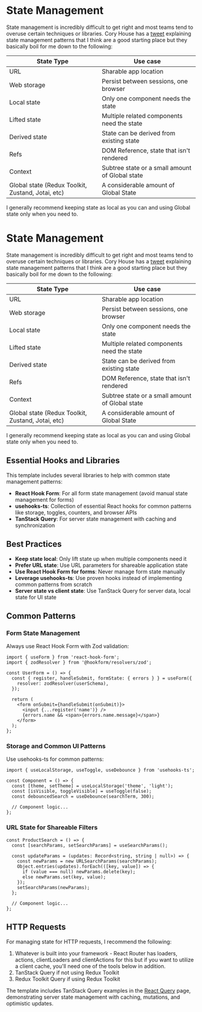 # State Management

State management is incredibly difficult to get right and most teams tend to overuse certain techniques or libraries. Cory House has a [tweet](https://twitter.com/housecor/status/1437765673439088644/photo/1) explaining state management patterns that I think are a good starting place but they basically boil for me down to the following:

| State Type                                        | Use case                                        |
| ------------------------------------------------- | ----------------------------------------------- |
| URL                                               | Sharable app location                           |
| Web storage                                       | Persist between sessions, one browser           |
| Local state                                       | Only one component needs the state              |
| Lifted state                                      | Multiple related components need the state      |
| Derived state                                     | State can be derived from existing state        |
| Refs                                              | DOM Reference, state that isn't rendered        |
| Context                                           | Subtree state or a small amount of Global state |
| Global state (Redux Toolkit, Zustand, Jotai, etc) | A considerable amount of Global State           |

I generally recommend keeping state as local as you can and using Global state only when you need to.

# State Management

State management is incredibly difficult to get right and most teams tend to overuse certain techniques or libraries. Cory House has a [tweet](https://twitter.com/housecor/status/1437765673439088644/photo/1) explaining state management patterns that I think are a good starting place but they basically boil for me down to the following:

| State Type                                        | Use case                                        |
| ------------------------------------------------- | ----------------------------------------------- |
| URL                                               | Sharable app location                           |
| Web storage                                       | Persist between sessions, one browser           |
| Local state                                       | Only one component needs the state              |
| Lifted state                                      | Multiple related components need the state      |
| Derived state                                     | State can be derived from existing state        |
| Refs                                              | DOM Reference, state that isn't rendered        |
| Context                                           | Subtree state or a small amount of Global state |
| Global state (Redux Toolkit, Zustand, Jotai, etc) | A considerable amount of Global State           |

I generally recommend keeping state as local as you can and using Global state only when you need to.

## Essential Hooks and Libraries

This template includes several libraries to help with common state management patterns:

- **React Hook Form**: For all form state management (avoid manual state management for forms)
- **usehooks-ts**: Collection of essential React hooks for common patterns like storage, toggles, counters, and browser APIs
- **TanStack Query**: For server state management with caching and synchronization

## Best Practices

- **Keep state local**: Only lift state up when multiple components need it
- **Prefer URL state**: Use URL parameters for shareable application state  
- **Use React Hook Form for forms**: Never manage form state manually
- **Leverage usehooks-ts**: Use proven hooks instead of implementing common patterns from scratch
- **Server state vs client state**: Use TanStack Query for server data, local state for UI state

## Common Patterns

### Form State Management
Always use React Hook Form with Zod validation:

```tsx
import { useForm } from 'react-hook-form';
import { zodResolver } from '@hookform/resolvers/zod';

const UserForm = () => {
  const { register, handleSubmit, formState: { errors } } = useForm({
    resolver: zodResolver(userSchema),
  });

  return (
    <form onSubmit={handleSubmit(onSubmit)}>
      <input {...register('name')} />
      {errors.name && <span>{errors.name.message}</span>}
    </form>
  );
};
```

### Storage and Common UI Patterns
Use usehooks-ts for common patterns:

```tsx
import { useLocalStorage, useToggle, useDebounce } from 'usehooks-ts';

const Component = () => {
  const [theme, setTheme] = useLocalStorage('theme', 'light');
  const [isVisible, toggleVisible] = useToggle(false);
  const debouncedSearch = useDebounce(searchTerm, 300);
  
  // Component logic...
};
```

### URL State for Shareable Filters
```tsx
const ProductSearch = () => {
  const [searchParams, setSearchParams] = useSearchParams();
  
  const updateParams = (updates: Record<string, string | null>) => {
    const newParams = new URLSearchParams(searchParams);
    Object.entries(updates).forEach(([key, value]) => {
      if (value === null) newParams.delete(key);
      else newParams.set(key, value);
    });
    setSearchParams(newParams);
  };
  
  // Component logic...
};
```

## HTTP Requests

For managing state for HTTP requests, I recommend the following:

1. Whatever is built into your framework - React Router has loaders, actions, clientLoaders and clientActions for this but if you want to utilize a client cache, you'll need one of the tools below in addition.
2. TanStack Query if not using Redux Toolkit
3. Redux Toolkit Query if using Redux Toolkit

The template includes TanStack Query examples in the [React Query](/react-query) page, demonstrating server state management with caching, mutations, and optimistic updates.

